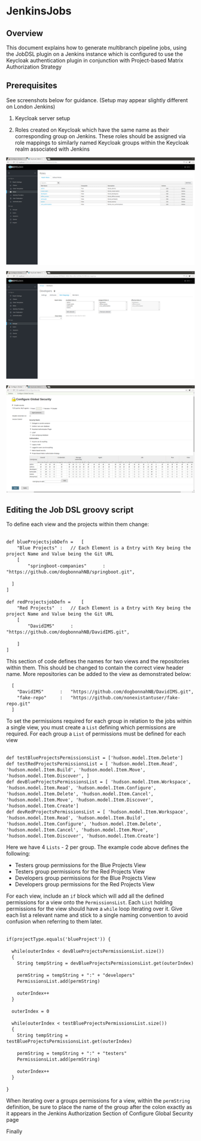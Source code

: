 # JenkinsJobs

## Overview

  This document explains how to generate multibranch pipeline jobs, using the JobDSL plugin on a Jenkins instance which is configured to use the Keycloak authentication plugin in conjunction with Project-based Matrix Authorization Strategy  

##  Prerequisites

  See screenshots below for guidance. (Setup may appear slightly different on London Jenkins)

1. Keycloak server setup

2. Roles created on Keycloak which have the same name as their corresponding group on Jenkins. These roles should be assigned via role mappings to similarly named Keycloak groups within the Keycloak realm associated with Jenkins

![alt text](screenshots/keycloak_roles.png "Keycloak Roles page")

![alt text](screenshots/keycloak_groups_rolemappings.png "An example of a Keycloak group with available roles and applied role mappings")

![alt text](screenshots/jenkins_configureglobalsecurity.png "Jenkins Configure Security page")

## Editing the Job DSL groovy script

To define each view and the projects within them change:

```

def blueProjectsjobDefn = 	[
	"Blue Projects"	:	// Each Element is a Entry with Key being the project Name and Value being the Git URL
	[
		"springboot-companies"     	: 	"https://github.com/dogbonnahNB/springboot.git",

  ]
]

def redProjectsjobDefn = 	[
	"Red Projects"	:	// Each Element is a Entry with Key being the project Name and Value being the Git URL
	[
		"DavidIMS"     	: 	"https://github.com/dogbonnahNB/DavidIMS.git",

	]
]

```

This section of code defines the names for two views and the repositories within them. This should be changed to contain the correct view header name. More repositories can be added to the view as demonstrated below:

```
  [
    "DavidIMS"     	: 	"https://github.com/dogbonnahNB/DavidIMS.git",
    "fake-repo"     :   "https://github.com/nonexistantuser/fake-repo.git"  
  ]

```

To set the permissions required for each group in relation to the jobs within a single view, you must create a `List` defining which permissions are required. For each group a `List` of permissions must be defined for each view

```

def testBlueProjectsPermissionsList = ['hudson.model.Item.Delete']
def testRedProjectsPermissionsList = [ 'hudson.model.Item.Read', 'hudson.model.Item.Build', 'hudson.model.Item.Move', 'hudson.model.Item.Discover', ]
def devBlueProjectsPermissionsList = [ 'hudson.model.Item.Workspace', 'hudson.model.Item.Read', 'hudson.model.Item.Configure', 'hudson.model.Item.Delete', 'hudson.model.Item.Cancel', 'hudson.model.Item.Move', 'hudson.model.Item.Discover', 'hudson.model.Item.Create']
def devRedProjectsPermissionsList = [ 'hudson.model.Item.Workspace', 'hudson.model.Item.Read', 'hudson.model.Item.Build', 'hudson.model.Item.Configure', 'hudson.model.Item.Delete', 'hudson.model.Item.Cancel', 'hudson.model.Item.Move', 'hudson.model.Item.Discover', 'hudson.model.Item.Create']

```

Here we have 4 `Lists` - 2 per group. The example code above defines the following:

* Testers group permissions for the Blue Projects View
* Testers group permissions for the Red Projects View
* Developers group permissions for the Blue Projects View
* Developers group permissions for the Red Projects View

For each view, include an `if` block which will add all the defined permissions for a view onto the `PermissionsList`. Each `List` holding permissions for the view should have a `while` loop iterating over it. Give each list a relevant name and stick to a single naming convention to avoid confusion when referring to them later.  

```

if(projectType.equals('blueProject')) {

  while(outerIndex < devBlueProjectsPermissionsList.size())
  {
    String tempString = devBlueProjectsPermissionsList.get(outerIndex)

    permString = tempString + ":" + "developers"
    PermissionsList.add(permString)

    outerIndex++
  }

  outerIndex = 0

  while(outerIndex < testBlueProjectsPermissionsList.size())
  {
    String tempString = testBlueProjectsPermissionsList.get(outerIndex)

    permString = tempString + ":" + "testers"
    PermissionsList.add(permString)

    outerIndex++
  }

}

```

When iterating over a groups permissions for a view, within the `permString` definition, be sure to place the name of the group after the colon exactly as it appears in the Jenkins Authorization Section of Configure Global Security page

Finally  
